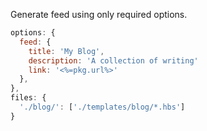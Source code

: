 Generate feed using only required options.
```js
options: {
  feed: {
    title: 'My Blog',
    description: 'A collection of writing'
    link: '<%=pkg.url%>'
  },
},
files: {
  './blog/': ['./templates/blog/*.hbs']
}
```
